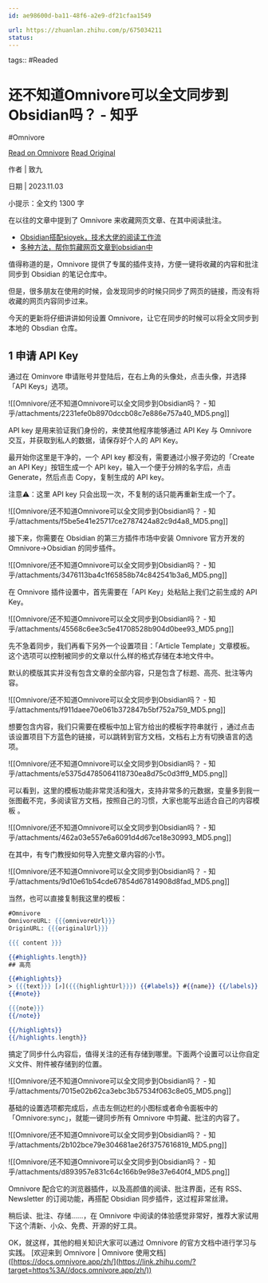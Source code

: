 ```yaml
---
id: ae98600d-ba11-48f6-a2e9-df21cfaa1549

url: https://zhuanlan.zhihu.com/p/675034211
status:
---
```



tags::  #Readed 

# 还不知道Omnivore可以全文同步到Obsidian吗？ - 知乎
#Omnivore

[Read on Omnivore](https://omnivore.app/me/omnivore-obsidian-18f3f125cf1)
[Read Original](https://zhuanlan.zhihu.com/p/675034211)

作者 | 致九

日期 | 2023.11.03

小提示：全文约 1300 字

在以往的文章中提到了 Omnivore 来收藏网页文章、在其中阅读批注。

* [Obsidian搭配sioyek，技术大佬的阅读工作流](https://link.zhihu.com/?target=http%3A//mp.weixin.qq.com/s%3F%5F%5Fbiz%3DMzkzMDAwMTA4MA%3D%3D%26mid%3D2247484436%26idx%3D1%26sn%3Dce156d35f564659e6b12dcaeb033549e%26chksm%3Dc201bdc3f57634d5e4b8c73f572f3d74d08ac9c7b14f4f79dee60feeef27fbfe1b5cbce75eb9%26scene%3D21%23wechat%5Fredirect)
* [多种方法，帮你剪藏网页文章到obsidian中](https://link.zhihu.com/?target=http%3A//mp.weixin.qq.com/s%3F%5F%5Fbiz%3DMzkzMDAwMTA4MA%3D%3D%26mid%3D2247484401%26idx%3D1%26sn%3Ddf5e301d94ac8c7341a390f18bcbb478%26chksm%3Dc201ba26f576333085ce9ecf80728d15b15db356c9f627b684b6ba967d20b97ac112d2bee994%26scene%3D21%23wechat%5Fredirect)

值得称道的是，Omnivore 提供了专属的插件支持，方便一键将收藏的内容和批注同步到 Obsidian 的笔记仓库中。

但是，很多朋友在使用的时候，会发现同步的时候只同步了网页的链接，而没有将收藏的网页内容同步过来。

今天的更新将仔细讲讲如何设置 Omnivore，让它在同步的时候可以将全文同步到本地的 Obsdian 仓库。

## 1 申请 API Key

通过在 Ominvore 申请账号并登陆后，在右上角的头像处，点击头像，并选择「API Keys」选项。

![[Omnivore/还不知道Omnivore可以全文同步到Obsidian吗？ - 知乎/attachments/2231efe0b8970dccb08c7e886e757a40_MD5.png]]

API key 是用来验证我们身份的，来使其他程序能够通过 API Key 与 Omnivore 交互，并获取到私人的数据，请保存好个人的 API Key。

最开始你这里是干净的，一个 API key 都没有，需要通过小猴子旁边的「Create an API Key」按钮生成一个 API key，输入一个便于分辨的名字后，点击 Generate，然后点击 Copy，复制生成的 API key。

注意⚠️：这里 API key 只会出现一次，不复制的话只能再重新生成一个了。

![[Omnivore/还不知道Omnivore可以全文同步到Obsidian吗？ - 知乎/attachments/f5be5e41e25717ce2787424a82c9d4a8_MD5.png]]

接下来，你需要在 Obsidian 的第三方插件市场中安装 Omnivore 官方开发的 Omnivore->Obsidian 的同步插件。 

![[Omnivore/还不知道Omnivore可以全文同步到Obsidian吗？ - 知乎/attachments/3476113ba4c1f65858b74c842541b3a6_MD5.png]]

在 Omnivore 插件设置中，首先需要在「API Key」处粘贴上我们之前生成的 API Key。 

![[Omnivore/还不知道Omnivore可以全文同步到Obsidian吗？ - 知乎/attachments/45568c6ee3c5e41708528b904d0bee93_MD5.png]]

先不急着同步，我们再看下另外一个设置项目：「Article Template」文章模板。这个选项可以控制被同步的文章以什么样的格式存储在本地文件中。

默认的模版其实并没有包含文章的全部内容，只是包含了标题、高亮、批注等内容。 

![[Omnivore/还不知道Omnivore可以全文同步到Obsidian吗？ - 知乎/attachments/f911daee70e061b372847b5bf752a759_MD5.png]]

想要包含内容，我们只需要在模板中加上官方给出的模板字符串就行 ，通过点击该设置项目下方蓝色的链接，可以跳转到官方文档，文档右上方有切换语言的选项。

![[Omnivore/还不知道Omnivore可以全文同步到Obsidian吗？ - 知乎/attachments/e5375d4785064118730ea8d75c0d3ff9_MD5.png]]

可以看到，这里的模板功能非常灵活和强大，支持非常多的元数据，变量多到我一张图截不完，多阅读官方文档，按照自己的习惯，大家也能写出适合自己的内容模板 。 

![[Omnivore/还不知道Omnivore可以全文同步到Obsidian吗？ - 知乎/attachments/462a03e557e6a6091d4d67ce18e30993_MD5.png]]

在其中，有专门教授如何导入完整文章内容的小节。 

![[Omnivore/还不知道Omnivore可以全文同步到Obsidian吗？ - 知乎/attachments/9d10e61b54cde67854d67814908d8fad_MD5.png]]

当然，也可以直接复制我这里的模板：

```handlebars
#Omnivore
OmnivoreURL: {{{omnivoreUrl}}}
OriginURL: {{{originalUrl}}}

{{{ content }}}

{{#highlights.length}}
## 高亮

{{#highlights}}
> {{{text}}} [⤴️]({{{highlightUrl}}}) {{#labels}} #{{name}} {{/labels}} ^{{{highlightID}}}
{{#note}}

{{{note}}}
{{/note}}

{{/highlights}}
{{/highlights.length}}
```

搞定了同步什么内容后，值得关注的还有存储到哪里。下面两个设置可以让你自定义文件、附件被存储到的位置。 

![[Omnivore/还不知道Omnivore可以全文同步到Obsidian吗？ - 知乎/attachments/7015e02b62ca3ebc3b57534f063c8e05_MD5.png]]

基础的设置选项都完成后，点击左侧边栏的小图标或者命令面板中的 「Omnivore:sync」，就能一键同步所有 Omnivore 中剪藏、批注的内容了。

![[Omnivore/还不知道Omnivore可以全文同步到Obsidian吗？ - 知乎/attachments/2b102bce79e304681ae26f3757616819_MD5.png]]

![[Omnivore/还不知道Omnivore可以全文同步到Obsidian吗？ - 知乎/attachments/d893957e831c64c166b9e98e37e640f4_MD5.png]]

Omnivore 配合它的浏览器插件，以及高颜值的阅读、批注界面，还有 RSS、Newsletter 的订阅功能，再搭配 Obsidian 同步插件，这过程非常丝滑。

稍后读、批注、存储……，在 Omnivore 中阅读的体验感觉非常好，推荐大家试用下这个清新、小众、免费、开源的好工具。

OK，就这样，其他的相关知识大家可以通过 Omnivore 的官方文档中进行学习与实践。 \[欢迎来到 Omnivore | Omnivore 使用文档\]([https://docs.omnivore.app/zh/](https://link.zhihu.com/?target=https%3A//docs.omnivore.app/zh/)) 

